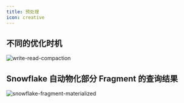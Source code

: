 ```yaml
---
title: 预处理
icon: creative
---
```


## 不同的优化时机

![write-read-compaction](/write-read-compaction.png)


## Snowflake 自动物化部分 Fragment 的查询结果

![snowflake-fragment-materialized](/snowflake-fragment-materialized.png)

